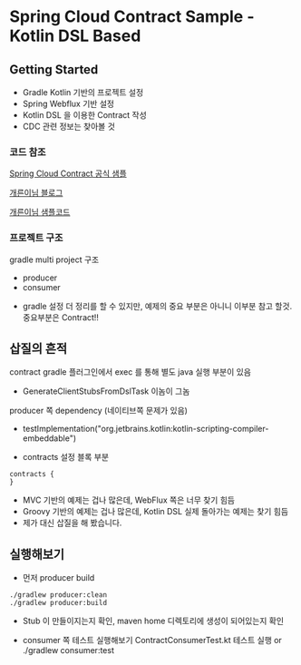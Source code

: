 # Spring Cloud Contract Sample - Kotlin DSL Based

## Getting Started
- Gradle Kotlin 기반의 프로젝트 설정
- Spring Webflux 기반 설정 
- Kotlin DSL 을 이용한 Contract 작성
- CDC 관련 정보는 찾아볼 것

### 코드 참조
[Spring Cloud Contract 공식 샘플](https://github.com/spring-cloud-samples/spring-cloud-contract-samples)

[개른이님 블로그](https://dev-kidult.tistory.com/15)

[개른이님 샘플코드](https://github.com/dev-kidult/spring-cloud-contract-study)


### 프로젝트 구조
gradle multi project 구조
- producer
- consumer

* gradle 설정 더 정리를 할 수 있지만, 예제의 중요 부분은 아니니 이부분 참고 할것. 중요부분은 Contract!!   

## 삽질의 흔적
contract gradle 플러그인에서 exec 를 통해 별도 java 실행 부분이 있음 
- GenerateClientStubsFromDslTask 이놈이 그놈 

producer 쪽 dependency (네이티브쪽 문제가 있음)
- testImplementation("org.jetbrains.kotlin:kotlin-scripting-compiler-embeddable")

- contracts 설정 블록 부분 
```
contracts {
}
```
- MVC 기반의 예제는 겁나 많은데, WebFlux 쪽은 너무 찾기 힘듬
- Groovy 기반의 예제는 겁나 많은데, Kotlin DSL 실제 돌아가는 예제는 찾기 힘듬
- 제가 대신 삽질을 해 봤습니다.

## 실행해보기 

- 먼저 producer build
```
./gradlew producer:clean
./gradlew producer:build
```
- Stub 이 만들이지는지 확인, maven home 디렉토리에 생성이 되어있는지 확인

- consumer 쪽 테스트 실행해보기
ContractConsumerTest.kt 테스트 실행 or ./gradlew consumer:test   
